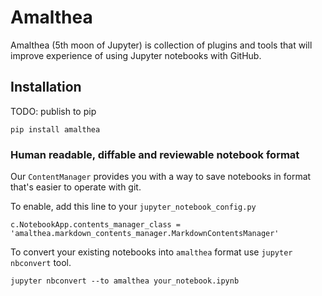 # Amalthea

Amalthea (5th moon of Jupyter) is collection of plugins and tools that will improve experience of using Jupyter notebooks with GitHub.

## Installation

TODO: publish to pip

`pip install amalthea`

### Human readable, diffable and reviewable notebook format

Our `ContentManager` provides you with a way to save notebooks in format that's easier to operate with git.

To enable, add this line to your `jupyter_notebook_config.py`

```
c.NotebookApp.contents_manager_class = 'amalthea.markdown_contents_manager.MarkdownContentsManager'
```

To convert your existing notebooks into `amalthea` format use `jupyter nbconvert` tool.

```
jupyter nbconvert --to amalthea your_notebook.ipynb
```